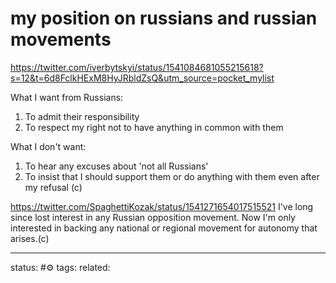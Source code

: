 # my position on russians and russian movements
https://twitter.com/iverbytskyi/status/1541084681055215618?s=12&t=6d8FclkHExM8HyJRbldZsQ&utm_source=pocket_mylist

What I want from Russians:
1) To admit their responsibility
2) To respect my right not to have anything in common with them

What I don't want:
1) To hear any excuses about 'not all Russians' 
2) To insist that I should support them or do anything with them even after my refusal
(c)


https://twitter.com/SpaghettiKozak/status/1541271654017515521
I've long since lost interest in any Russian opposition movement. Now I'm only interested in backing any national or regional movement for autonomy that arises.(c)


---
status: #⚙️ 
tags: 
related: 
